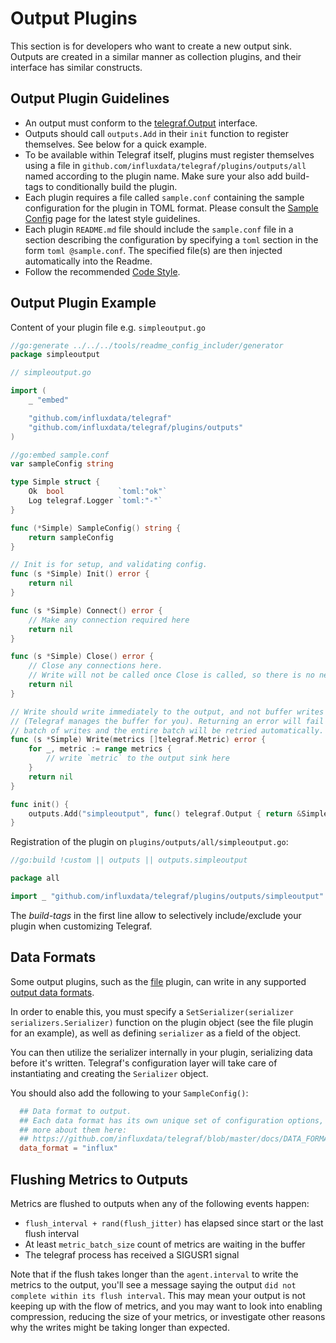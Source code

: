 # Output Plugins

This section is for developers who want to create a new output sink. Outputs
are created in a similar manner as collection plugins, and their interface has
similar constructs.

## Output Plugin Guidelines

- An output must conform to the [telegraf.Output][] interface.
- Outputs should call `outputs.Add` in their `init` function to register
  themselves.  See below for a quick example.
- To be available within Telegraf itself, plugins must register themselves
  using a file in `github.com/influxdata/telegraf/plugins/outputs/all` named
  according to the plugin name. Make sure your also add build-tags to
  conditionally build the plugin.
- Each plugin requires a file called `sample.conf` containing the sample
  configuration  for the plugin in TOML format.
  Please consult the [Sample Config][] page for the latest style guidelines.
- Each plugin `README.md` file should include the `sample.conf` file in a section
  describing the configuration by specifying a `toml` section in the form `toml @sample.conf`. The specified file(s) are then injected automatically into the Readme.
- Follow the recommended [Code Style][].

## Output Plugin Example

Content of your plugin file e.g. `simpleoutput.go`

```go
//go:generate ../../../tools/readme_config_includer/generator
package simpleoutput

// simpleoutput.go

import (
    _ "embed"

    "github.com/influxdata/telegraf"
    "github.com/influxdata/telegraf/plugins/outputs"
)

//go:embed sample.conf
var sampleConfig string

type Simple struct {
    Ok  bool            `toml:"ok"`
    Log telegraf.Logger `toml:"-"`
}

func (*Simple) SampleConfig() string {
    return sampleConfig
}

// Init is for setup, and validating config.
func (s *Simple) Init() error {
    return nil
}

func (s *Simple) Connect() error {
    // Make any connection required here
    return nil
}

func (s *Simple) Close() error {
    // Close any connections here.
    // Write will not be called once Close is called, so there is no need to synchronize.
    return nil
}

// Write should write immediately to the output, and not buffer writes
// (Telegraf manages the buffer for you). Returning an error will fail this
// batch of writes and the entire batch will be retried automatically.
func (s *Simple) Write(metrics []telegraf.Metric) error {
    for _, metric := range metrics {
        // write `metric` to the output sink here
    }
    return nil
}

func init() {
    outputs.Add("simpleoutput", func() telegraf.Output { return &Simple{} })
}
```

Registration of the plugin on `plugins/outputs/all/simpleoutput.go`:

```go
//go:build !custom || outputs || outputs.simpleoutput

package all

import _ "github.com/influxdata/telegraf/plugins/outputs/simpleoutput" // register plugin

```

The _build-tags_ in the first line allow to selectively include/exclude your
plugin when customizing Telegraf.

## Data Formats

Some output plugins, such as the [file][] plugin, can write in any supported
[output data formats][].

In order to enable this, you must specify a
`SetSerializer(serializer serializers.Serializer)`
function on the plugin object (see the file plugin for an example), as well as
defining `serializer` as a field of the object.

You can then utilize the serializer internally in your plugin, serializing data
before it's written. Telegraf's configuration layer will take care of
instantiating and creating the `Serializer` object.

You should also add the following to your `SampleConfig()`:

```toml
  ## Data format to output.
  ## Each data format has its own unique set of configuration options, read
  ## more about them here:
  ## https://github.com/influxdata/telegraf/blob/master/docs/DATA_FORMATS_OUTPUT.md
  data_format = "influx"
```

## Flushing Metrics to Outputs

Metrics are flushed to outputs when any of the following events happen:

- `flush_interval + rand(flush_jitter)` has elapsed since start or the last flush interval
- At least `metric_batch_size` count of metrics are waiting in the buffer
- The telegraf process has received a SIGUSR1 signal

Note that if the flush takes longer than the `agent.interval` to write the metrics
to the output, you'll see a message saying the output `did not complete within its
flush interval`. This may mean your output is not keeping up with the flow of metrics,
and you may want to look into enabling compression, reducing the size of your metrics,
or investigate other reasons why the writes might be taking longer than expected.

[file]: https://github.com/influxdata/telegraf/tree/master/plugins/inputs/file
[output data formats]: https://github.com/influxdata/telegraf/blob/master/docs/DATA_FORMATS_OUTPUT.md
[Sample Config]: https://github.com/influxdata/telegraf/blob/master/docs/developers/SAMPLE_CONFIG.md
[Code Style]: https://github.com/influxdata/telegraf/blob/master/docs/developers/CODE_STYLE.md
[telegraf.Output]: https://godoc.org/github.com/influxdata/telegraf#Output
